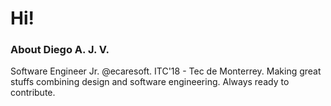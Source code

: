 # Hi!

### About Diego A. J. V. 

Software Engineer Jr. @ecaresoft. ITC'18 - Tec de Monterrey. Making great stuffs combining design and software engineering. Always ready to contribute.

